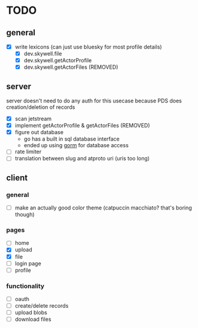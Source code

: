 # TODO

## general
- [x] write lexicons (can just use bluesky for most profile details)
  - [x] dev.skywell.file
  - [x] dev.skywell.getActorProfile
  - [x] dev.skywell.getActorFiles (REMOVED)

## server
server doesn't need to do any auth for this usecase because PDS does creation/deletion of records
- [x] scan jetstream
- [x] implement getActorProfile & getActorFiles (REMOVED)
- [x] figure out database
  - go has a built in sql database interface
  - ended up using [gorm](https://gorm.io/) for database access
- [ ] rate limiter
- [ ] translation between slug and atproto uri (uris too long)

## client

### general
- [ ] make an actually good color theme (catpuccin macchiato? that's boring though)

### pages
- [ ] home
- [x] upload
- [x] file
- [ ] login page
- [ ] profile

### functionality
- [ ] oauth
- [ ] create/delete records
- [ ] upload blobs
- [ ] download files
